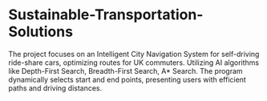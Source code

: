# Sustainable-Transportation-Solutions
The project focuses on an Intelligent City Navigation System for self-driving ride-share cars, optimizing routes for UK commuters. Utilizing AI algorithms like Depth-First Search, Breadth-First Search, A* Search. The program dynamically selects start and end points, presenting users with efficient paths and driving distances.
